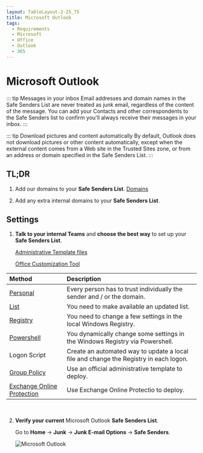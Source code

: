 ```yaml
---
layout: TableLayout-2-25_75
title: Microsoft Outlook
tags:
  - Requirements
  - Microsoft
  - Office
  - Outlook
  - 365
---
```

# Microsoft Outlook

::: tip Messages in your inbox
Email addresses and domain names in the Safe Senders List are never treated as junk email, regardless of the content of the message. You can add your Contacts and other correspondents to the Safe Senders list to confirm you'll always receive their messages in your inbox.
:::

::: tip Download pictures and content automatically
By default, Outlook does not download pictures or other content automatically, except when the external content comes from a Web site in the Trusted Sites zone, or from an address or domain specified in the Safe Senders List.
:::


## TL;DR

1. Add our domains to your **Safe Senders List**. [Domains](../domains.html#separated-by-semi-colons)

2. Add any extra internal domains to your **Safe Senders List**.

## Settings

1. **Talk to your internal Teams** and **choose the best way** to set up your **Safe Senders List**.

   [Administrative Template files](https://www.microsoft.com/en-us/download/details.aspx?id=49030)

   [Office Customization Tool](https://docs.microsoft.com/en-us/deployoffice/oct/oct-2016-help-overview)

| Method | Description |
| :--- | :--- |
| [Personal](personal/) | Every person has to trust individually the sender and / or the domain. |
| [List](list/) | You need to make available an updated list. |
| [Registry](registry/) | You need to change a few settings in the local Windows Registry. |
| [Powershell](powershell/) | You dynamically change some settings in the Windows Registry via Powershell. |
| Logon Script | Create an automated way to update a local file and change the Registry in each logon. |
| [Group Policy](gpo/) | Use an official administrative template to deploy. |
| [Exchange Online Protection](eop/) | Use Exchange Online Protectio to deploy. |
<br>

2. **Verify your current** Microsoft Outlook **Safe Senders List**.

   Go to **Home** -> **Junk** -> **Junk E-mail Options** -> **Safe Senders**.

   ![Microsoft Outlook](https://cdn.phishx.io/phishx-docs/images/phishx_settings_docs_safe_senders_list_03.jpg)
